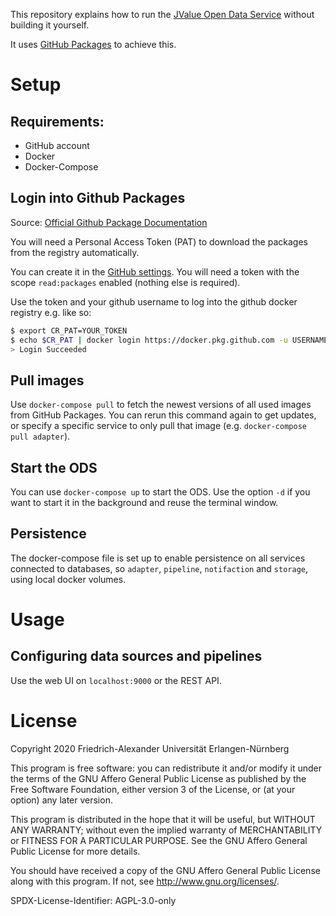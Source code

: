 This repository explains how to run the [JValue Open Data Service](https://github.com/jvalue/open-data-service) without building it yourself.

It uses [GitHub Packages](https://docs.github.com/en/free-pro-team@latest/packages) to achieve this.
# Setup

## Requirements:
- GitHub account
- Docker
- Docker-Compose

## Login into Github Packages

Source: [Official Github Package Documentation](https://docs.github.com/en/free-pro-team@latest/packages/managing-container-images-with-github-container-registry/pushing-and-pulling-docker-images#authenticating-to-github-container-registry)

You will need a Personal Access Token (PAT) to download the packages from the registry automatically.

You can create it in the [GitHub settings](https://github.com/settings/tokens). You will need a token with the scope `read:packages` enabled (nothing else is required).

Use the token and your github username to log into the github docker registry e.g. like so:

```bash
$ export CR_PAT=YOUR_TOKEN
$ echo $CR_PAT | docker login https://docker.pkg.github.com -u USERNAME --password-stdin
> Login Succeeded
```

## Pull images
Use `docker-compose pull` to fetch the newest versions of all used images from GitHub Packages. You can rerun this command again to get updates, or specify a specific service to only pull that image (e.g. `docker-compose pull adapter`).

## Start the ODS

You can use `docker-compose up` to start the ODS. Use the option `-d` if you want to start it in the background and reuse the terminal window.

## Persistence

The docker-compose file is set up to enable persistence on all services connected to databases, so `adapter`, `pipeline`, `notifaction` and `storage`, using local docker volumes.

# Usage

## Configuring data sources and pipelines

Use the web UI on `localhost:9000` or the REST API.

# License

Copyright 2020 Friedrich-Alexander Universität Erlangen-Nürnberg

This program is free software: you can redistribute it and/or modify it under the terms of the GNU Affero General Public License as published by the Free Software Foundation, either version 3 of the License, or (at your option) any later version.

This program is distributed in the hope that it will be useful, but WITHOUT ANY WARRANTY; without even the implied warranty of MERCHANTABILITY or FITNESS FOR A PARTICULAR PURPOSE. See the GNU Affero General Public License for more details.

You should have received a copy of the GNU Affero General Public License along with this program. If not, see http://www.gnu.org/licenses/.

SPDX-License-Identifier: AGPL-3.0-only